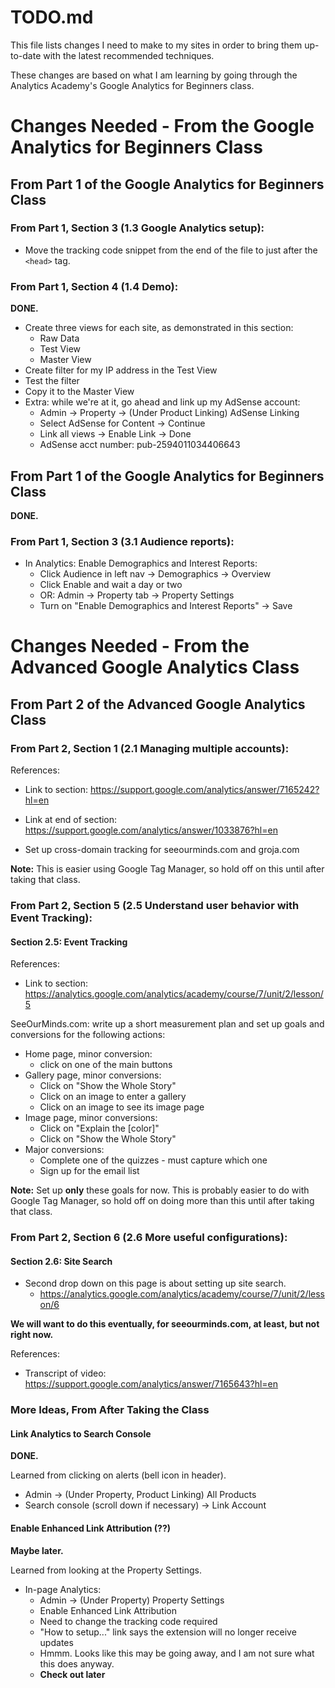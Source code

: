 # TODO.md

This file lists changes I need to make to my sites in order to bring them up-to-date with the latest recommended techniques.

These changes are based on what I am learning by going through the Analytics Academy's Google Analytics for Beginners class.

# Changes Needed - From the Google Analytics for Beginners Class

## From Part 1 of the Google Analytics for Beginners Class

### From Part 1, Section 3 (1.3 Google Analytics setup):

- Move the tracking code snippet from the end of the file to just after the `<head>` tag.

### From Part 1, Section 4 (1.4 Demo):

**DONE.**

- Create three views for each site, as demonstrated in this section:
  - Raw Data
  - Test View
  - Master View
- Create filter for my IP address in the Test View
- Test the filter
- Copy it to the Master View
- Extra: while we're at it, go ahead and link up my AdSense account:
  - Admin -> Property -> (Under Product Linking) AdSense Linking
  - Select AdSense for Content -> Continue
  - Link all views -> Enable Link -> Done
  - AdSense acct number: pub-2594011034406643

## From Part 1 of the Google Analytics for Beginners Class

**DONE.**

### From Part 1, Section 3 (3.1 Audience reports):

- In Analytics: Enable Demographics and Interest Reports:
  - Click Audience in left nav -> Demographics -> Overview
  - Click Enable and wait a day or two
  - OR: Admin -> Property tab -> Property Settings
  - Turn on "Enable Demographics and Interest Reports" -> Save

# Changes Needed - From the Advanced Google Analytics Class

## From Part 2 of the Advanced Google Analytics Class

### From Part 2, Section 1 (2.1 Managing multiple accounts):

References:

- Link to section: https://support.google.com/analytics/answer/7165242?hl=en
- Link at end of section: https://support.google.com/analytics/answer/1033876?hl=en

- Set up cross-domain tracking for seeourminds.com and groja.com

**Note:** This is easier using Google Tag Manager, so hold off on this until after taking that class.

### From Part 2, Section 5 (2.5 Understand user behavior with Event Tracking):

#### Section 2.5: Event Tracking

References:

- Link to section: https://analytics.google.com/analytics/academy/course/7/unit/2/lesson/5

SeeOurMinds.com: write up a short measurement plan and set up goals and conversions for the following actions:

- Home page, minor conversion:
  - click on one of the main buttons
- Gallery page, minor conversions:
  - Click on "Show the Whole Story"
  - Click on an image to enter a gallery
  - Click on an image to see its image page
- Image page, minor conversions:
  - Click on "Explain the [color]"
  - Click on "Show the Whole Story"
- Major conversions:
  - Complete one of the quizzes - must capture which one
  - Sign up for the email list

**Note:** Set up **only** these goals for now.
This is probably easier to do with Google Tag Manager, so hold off on doing
more than this until after taking that class.

### From Part 2, Section 6 (2.6 More useful configurations):

#### Section 2.6: Site Search

- Second drop down on this page is about setting up site search.
  - https://analytics.google.com/analytics/academy/course/7/unit/2/lesson/6

**We will want to do this eventually, for seeourminds.com, at least, but not right now.**

References:

- Transcript of video: https://support.google.com/analytics/answer/7165643?hl=en

### More Ideas, From After Taking the Class

#### Link Analytics to Search Console

**DONE.**

Learned from clicking on alerts (bell icon in header).

- Admin -> (Under Property, Product Linking) All Products
- Search console (scroll down if necessary) -> Link Account

#### Enable Enhanced Link Attribution (??)

**Maybe later.**

Learned from looking at the Property Settings.

- In-page Analytics:
  - Admin -> (Under Property) Property Settings
  - Enable Enhanced Link Attribution
  - Need to change the tracking code required
  - "How to setup..." link says the extension will no longer receive updates
  - Hmmm.  Looks like this may be going away, and I am not sure what this does anyway.
  - **Check out later**

